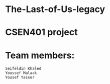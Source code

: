 # The-Last-of-Us-legacy

# CSEN401 project

# Team members:
```
Seifeldin Khaled
Youssef Malaak 
Yousef Yasser
```
